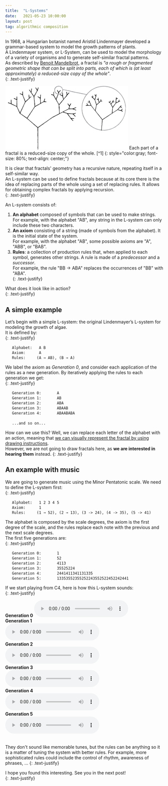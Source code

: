 ```yaml
---
title:  "L-Systems"
date:   2021-05-23 10:00:00
layout: post
tag: algorithmic composition
---
```

In 1968, a Hungarian botanist named Aristid Lindenmayer developed a grammar-based system to model the growth patterns of plants.   
A Lindenmayer system, or L-System, can be used to model the morphology of a variety of organisms and to generate self-similar fractal patterns.  
As described by [Benoit Mandelbrot](https://en.wikipedia.org/wiki/Benoit_Mandelbrot), a fractal is *"a rough or fragmented geometric shape that can be split into parts, each of which is (at least approximately) a reduced-size copy of the whole"*.  
{: .text-justify}
<br/>

<img src="../../assets/pictures/l-systems/self-similar.jpg" style="zoom:50%;" />  
Each part of a fractal is a reduced-size copy of the whole. [^1]  
{: style="color:gray; font-size: 80%; text-align: center;"}
<br/>

It is clear that fractals' geometry has a recursive nature, repeating itself in a self-similar way.  
An L-system can be used to define fractals because at its core there is the idea of replacing parts of the whole using a set of replacing rules. It allows for obtaining complex fractals by applying recursion.  
{: .text-justify}

An L-system consists of:  
 1. **An alphabet** composed of symbols that can be used to make strings.  
    For example, with the alphabet "AB", any string in the L-system can only include these two characters.  
 2. **An axiom** consisting of a string (made of symbols from the alphabet). It is the initial state of the system.  
    For example, with the alphabet "AB", some possible axioms are "A", "ABB", or "BAB".  
 3. **Rules**: a collection of production rules that, when applied to each symbol, generates other strings. A rule is made of a *predecessor* and a *successor*.   
    For example, the rule "BB -> ABA" replaces the occurrences of "BB" with "ABA".  
{: .text-justify}  
  
What does it look like in action?    
{: .text-justify}

## A simple example

Let’s begin with a simple L-system: the original Lindenmayer’s L-system for modeling the growth of algae.  
It is defined by:  
{: .text-justify}

 ```pseudocode
    Alphabet:   A B  
    Axiom:      A  
    Rules:     (A → AB), (B → A)  
 ```  

We label the axiom as *Generation 0*, and consider each application of the rules as a new generation. By iteratively applying the rules to each generation we get:  
{: .text-justify}  

 ```pseudocode
    Generation 0:       A  
    Generation 1:       AB  
    Generation 2:       ABA  
    Generation 3:       ABAAB
    Generation 4:       ABAABABA
    
    ...and so on...  
 ```

How can we use this? Well, we can replace each letter of the alphabet with an action, meaning that [we can visually represent the fractal by using drawing instructions](https://en.wikipedia.org/wiki/L-system#Example_2:_Fractal_(binary)_tree).  
However, we are not going to draw fractals here, as **we are interested in hearing them** instead.
{: .text-justify} 

## An example with music

We are going to generate music using the Minor Pentatonic scale. We need to define the L-system first:  
{: .text-justify} 

 ```pseudocode
    Alphabet:   1 2 3 4 5  
    Axiom:      1  
    Rules:     (1 → 52), (2 → 13), (3 -> 24), (4 -> 35), (5 -> 41)  
 ```  

The alphabet is composed by the scale degrees, the axiom is the first degree of the scale, and the rules replace each note with the previous and the next scale degrees.  
The first five generations are:  
{: .text-justify}  

 ```pseudocode
    Generation 0:       1
    Generation 1:       52
    Generation 2:       4113  
    Generation 3:       35525224
    Generation 4:       2441411341131335
    Generation 5:       13353552355252243552522452242441
 ```

If we start playing from C4, here is how this L-system sounds:  
{: .text-justify} 

**Generation 0** 
<audio src="/assets/audio/l-systems/0-LSystem.mp3" controls> Unable to load song. </audio>  
**Generation 1**  
<audio src="/assets/audio/l-systems/1-LSystem.mp3" controls> Unable to load song. </audio>  
**Generation 2**  
<audio src="/assets/audio/l-systems/2-LSystem.mp3" controls> Unable to load song. </audio>  
**Generation 3**  
<audio src="/assets/audio/l-systems/3-LSystem.mp3" controls> Unable to load song. </audio>  
**Generation 4**  
<audio src="/assets/audio/l-systems/4-LSystem.mp3" controls> Unable to load song. </audio>  
**Generation 5**  
<audio src="/assets/audio/l-systems/5-LSystem.mp3" controls> Unable to load song. </audio>  

<br/>
They don't sound like memorable tunes, but the rules can be anything so it is a matter of tuning the system with better rules.  
For example, more sophisticated rules could include the control of rhythm, awareness of phrases, ...
{: .text-justify}  
<br/>

I hope you found this interesting. See you in the next post!  
{: .text-justify}  
<br/>
    
[^1]:
    Picture from [The Nature of Code](https://natureofcode.com/)
    {: style="color:gray; font-size: 80%;"}
